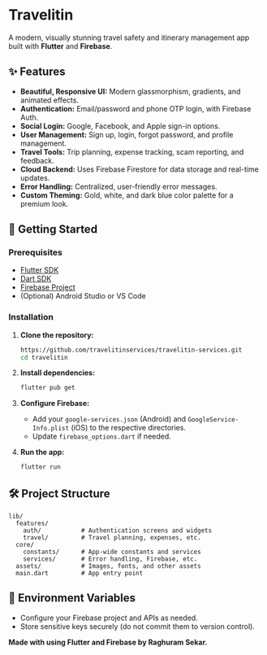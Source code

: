 # Travelitin

A modern, visually stunning travel safety and itinerary management app built with **Flutter** and **Firebase**.

## ✨ Features

- **Beautiful, Responsive UI:** Modern glassmorphism, gradients, and animated effects.
- **Authentication:** Email/password and phone OTP login, with Firebase Auth.
- **Social Login:** Google, Facebook, and Apple sign-in options.
- **User Management:** Sign up, login, forgot password, and profile management.
- **Travel Tools:** Trip planning, expense tracking, scam reporting, and feedback.
- **Cloud Backend:** Uses Firebase Firestore for data storage and real-time updates.
- **Error Handling:** Centralized, user-friendly error messages.
- **Custom Theming:** Gold, white, and dark blue color palette for a premium look.

## 🚀 Getting Started

### Prerequisites

- [Flutter SDK](https://flutter.dev/docs/get-started/install)
- [Dart SDK](https://dart.dev/get-dart)
- [Firebase Project](https://console.firebase.google.com/)
- (Optional) Android Studio or VS Code

### Installation

1. **Clone the repository:**
   ```bash
   https://github.com/travelitinservices/travelitin-services.git
   cd travelitin
   ```

2. **Install dependencies:**
   ```bash
   flutter pub get
   ```

3. **Configure Firebase:**
   - Add your `google-services.json` (Android) and `GoogleService-Info.plist` (iOS) to the respective directories.
   - Update `firebase_options.dart` if needed.

4. **Run the app:**
   ```bash
   flutter run
   ```

## 🛠️ Project Structure

```
lib/
  features/
    auth/           # Authentication screens and widgets
    travel/         # Travel planning, expenses, etc.
  core/
    constants/      # App-wide constants and services
    services/       # Error handling, Firebase, etc.
  assets/           # Images, fonts, and other assets
  main.dart         # App entry point
```

## 🔑 Environment Variables

- Configure your Firebase project and APIs as needed.
- Store sensitive keys securely (do not commit them to version control).





**Made with using Flutter and Firebase by Raghuram Sekar.** 
